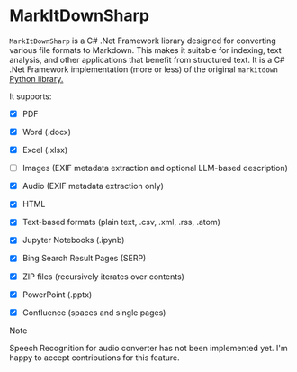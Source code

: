 # MarkItDownSharp


`MarkItDownSharp` is a C# .Net Framework library designed for converting various file formats to Markdown. This makes it suitable for indexing, text analysis, and other applications that benefit from structured text. It is a C# .Net Framework implementation (more or less) of the original `markitdown` [Python library.](https://github.com/microsoft/markitdown)

It supports:

- [x] PDF
- [x] Word (.docx)
- [x] Excel (.xlsx)
- [ ] Images (EXIF metadata extraction and optional LLM-based description)
- [x] Audio (EXIF metadata extraction only)
- [x] HTML
- [x] Text-based formats (plain text, .csv, .xml, .rss, .atom)
- [x] Jupyter Notebooks (.ipynb)
- [x] Bing Search Result Pages (SERP)
- [x] ZIP files (recursively iterates over contents)
- [x] PowerPoint (.pptx)
- [x] Confluence (spaces and single pages)


> [!NOTE]
>
> Speech Recognition for audio converter has not been implemented yet. I'm happy to accept contributions for this feature.